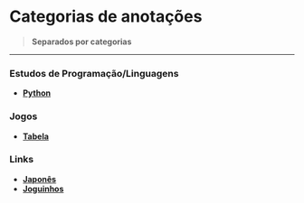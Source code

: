 <link rel="stylesheet" type="text/css" href="./CSS/dark-theme.css">

# Categorias de anotações 
>**Separados por categorias**

---
### Estudos de Programação/Linguagens
- **[Python](./Linguagens/Python/Python.md)**
  
### Jogos
- **[Tabela](./Jogos/Tabela.md)**

### Links
- **[Japonês](./Links/LinksJapones.md)**
- **[Joguinhos](./Links/LinksJoguinhos.md)**

